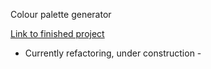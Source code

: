 Colour palette generator 

[Link to finished project](https://j-pohl.github.io/colour-palette-generator/)

- Currently refactoring, under construction -
